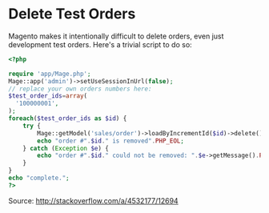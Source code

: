 # Delete Test Orders

Magento makes it intentionally difficult to delete orders, even just development test orders. Here's a trivial script to do so:

```php
<?php

require 'app/Mage.php';
Mage::app('admin')->setUseSessionInUrl(false);
// replace your own orders numbers here:
$test_order_ids=array(
  '100000001',
);
foreach($test_order_ids as $id) {
    try {
        Mage::getModel('sales/order')->loadByIncrementId($id)->delete();
        echo "order #".$id." is removed".PHP_EOL;
    } catch (Exception $e) {
        echo "order #".$id." could not be removed: ".$e->getMessage().PHP_EOL;
    }
}
echo "complete.";
?>
```

Source: http://stackoverflow.com/a/4532177/12694
